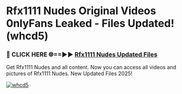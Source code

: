 # Rfx1111 Nudes Original Videos 0nlyFans Leaked - Files Updated! (whcd5)

<h3>🔴 CLICK HERE 🌐==►► <a href="https://tinyurl.com/y5r63du9" rel="nofollow">Rfx1111 Nudes Updated Files</a></h3>

Get Rfx1111 Nudes and all content. Now you can access all videos and pictures of Rfx1111 Nudes. New Updated Files 2025!

[![whcd5](https://i.imgur.com/UVo9nyh.gif)](https://tinyurl.com/y5r63du9)
